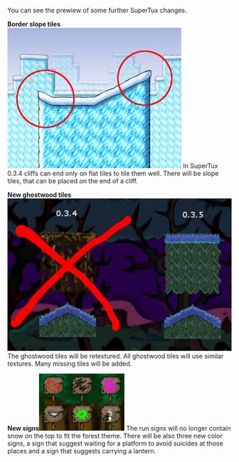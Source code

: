 You can see the prewiew of some further SuperTux changes.

**Border slope tiles**![Border slope tiles prewiev](images/Border-slope.png "fig:Border slope tiles prewiev") In SuperTux 0.3.4 cliffs can end only on flat tiles to tile them well. There will be slope tiles, that can be placed on the end of a cliff.

**New ghostwood tiles**![The only supported ghostwood texture prewiev](images/Ghostwood.png "fig:The only supported ghostwood texture prewiev") The ghostwood tiles will be retextured. All ghostwood tiles will use similar textures. Many missing tiles will be added.

**New signs**![New signs prewiev](images/Signs.png "fig:New signs prewiev") The run signs will no longer contain snow on the top to fit the forest theme. There will be also three new color signs, a sign that suggest waiting for a platform to avoid suicides at those places and a sign that suggests carrying a lantern.

